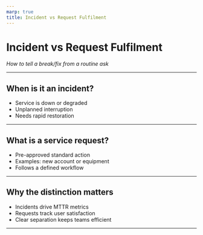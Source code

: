```yaml
---
marp: true
title: Incident vs Request Fulfilment
---
```


# Incident vs Request Fulfilment
*How to tell a break/fix from a routine ask*

---

## When is it an incident?
- Service is down or degraded
- Unplanned interruption
- Needs rapid restoration

---

## What is a service request?
- Pre-approved standard action
- Examples: new account or equipment
- Follows a defined workflow

---

## Why the distinction matters
- Incidents drive MTTR metrics
- Requests track user satisfaction
- Clear separation keeps teams efficient

---
